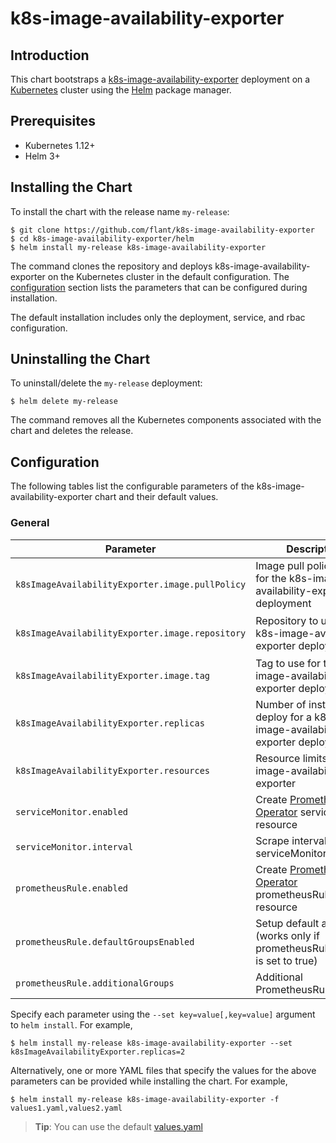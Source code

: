 # k8s-image-availability-exporter

## Introduction

This chart bootstraps a [k8s-image-availability-exporter](https://github.com/flant/k8s-image-availability-exporter) deployment on a [Kubernetes](http://kubernetes.io) cluster using the [Helm](https://helm.sh) package manager.

## Prerequisites
  - Kubernetes 1.12+
  - Helm 3+

## Installing the Chart

To install the chart with the release name `my-release`:

```console
$ git clone https://github.com/flant/k8s-image-availability-exporter
$ cd k8s-image-availability-exporter/helm
$ helm install my-release k8s-image-availability-exporter
```

The command clones the repository and deploys k8s-image-availability-exporter on the Kubernetes cluster in the default configuration. The [configuration](#configuration) section lists the parameters that can be configured during installation.

The default installation includes only the deployment, service, and rbac configuration.

## Uninstalling the Chart

To uninstall/delete the `my-release` deployment:

```console
$ helm delete my-release
```

The command removes all the Kubernetes components associated with the chart and deletes the release.

## Configuration

The following tables list the configurable parameters of the k8s-image-availability-exporter chart and their default values.

### General
| Parameter | Description | Default |
| ----- | ----------- | ------ |
| `k8sImageAvailabilityExporter.image.pullPolicy` | Image pull policy to use for the k8s-image-availability-exporter deployment | `IfNotPresent` |
| `k8sImageAvailabilityExporter.image.repository` | Repository to use for the k8s-image-availability-exporter deployment | `flant/k8s-image-availability-exporter` |
| `k8sImageAvailabilityExporter.image.tag` | Tag to use for the k8s-image-availability-exporter deployment | `v0.1.5` |
| `k8sImageAvailabilityExporter.replicas` | Number of instances to deploy for a k8s-image-availability-exporter deployment. | `1` |
| `k8sImageAvailabilityExporter.resources` | Resource limits for k8s-image-availability-exporter | `{}` |
| `serviceMonitor.enabled` | Create [Prometheus Operator](https://github.com/coreos/prometheus-operator) serviceMonitor resource | `false` |
| `serviceMonitor.interval` | Scrape interval for serviceMonitor | `15s` |
| `prometheusRule.enabled` | Create [Prometheus Operator](https://github.com/coreos/prometheus-operator) prometheusRule resource | `false` |
| `prometheusRule.defaultGroupsEnabled` | Setup default alerts (works only if prometheusRule.enabled is set to true) | `true` |
| `prometheusRule.additionalGroups` | Additional PrometheusRule groups | `[]` |

Specify each parameter using the `--set key=value[,key=value]` argument to `helm install`. For example,

```console
$ helm install my-release k8s-image-availability-exporter --set k8sImageAvailabilityExporter.replicas=2
```

Alternatively, one or more YAML files that specify the values for the above parameters can be provided while installing the chart. For example,

```console
$ helm install my-release k8s-image-availability-exporter -f values1.yaml,values2.yaml
```

> **Tip**: You can use the default [values.yaml](values.yaml)